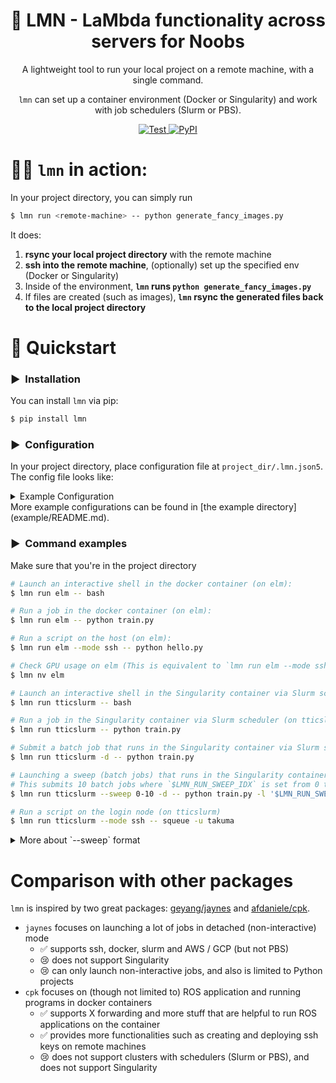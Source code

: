 <div align="center">

# 🍋 LMN - LaMbda functionality across servers for Noobs
<!-- <a href="https://github.com/takuma-yoneda/lmn/actions/workflows/python-publish-pypi.yml"> -->
<!--     <img src="https://github.com/takuma-yoneda/lmn/actions/workflows/python-publish-pypi.yml/badge.svg" alt="Publish to PyPI" /> -->
<!-- </a> -->

A lightweight tool to run your local project on a remote machine, with a single command.

`lmn` can set up a container environment (Docker or Singularity) and work with job schedulers (Slurm or PBS).

<!-- `lmn` is a lightweight launcher. `lmn` allows you to seamlessly launch scripts across multiple remote machines. -->
<!-- A lightweight tool to rsync and execute local scripts in a remote machine. -->

<a href="https://github.com/takuma-yoneda/lmn/actions/workflows/python-run-tests.yml">
    <img src="https://github.com/takuma-yoneda/lmn/actions/workflows/python-run-tests.yml/badge.svg" alt="Test" />
</a>
<!-- <a href="https://github.com/takuma-yoneda/lmn">
    <img src="https://tokei.rs/b1/github/takuma-yoneda/lmn" alt="Total lines" />
</a> -->
<a href="https://pypi.org/project/lmn/">
    <img src="https://img.shields.io/pypi/v/lmn?logo=python&logoColor=%23cccccc" alt="PyPI" />
</a>
</div>

# 🧑‍💻 `lmn` in action:
In your project directory, you can simply run
```bash
$ lmn run <remote-machine> -- python generate_fancy_images.py
```
It does:
1. **rsync your local project directory** with the remote machine <!-- (the root of the project dir is identified by the location of `.git` or `.lmn.json5`) -->
2. **ssh into the remote machine**, (optionally) set up the specified env (Docker or Singularity)
3. Inside of the environment, **`lmn` runs `python generate_fancy_images.py`**
4. If files are created (such as images), **`lmn` rsync the generated files back to the local project directory**


# 🚀 Quickstart
### ▶️&nbsp;&nbsp;Installation
You can install `lmn` via pip:
```bash
$ pip install lmn
```
### ▶️&nbsp;&nbsp;Configuration
In your project directory, place configuration file at `project_dir/.lmn.json5`.
The config file looks like:
<details>
<summary>Example Configuration</summary>
    
```json5
{
    "project": {
        "name": "my_project",
        // What not to rsync with the remote machine:
        "exclude": [".git", ".venv", "wandb", "__pycache__"],
        // Project-specific environment variables:
        "environment": {
            "MUJOCO_GL": "egl"
        }
    },
    "machines": {
        "elm": {
            // Host information
            "host": "elm.ttic.edu",
            "user": "takuma",
            // Rsync target directory (on the remote host)
            "root_dir": "/scratch/takuma/lmn",
            // Mode: ["ssh", "docker", "slurm", "pbs", "slurm-sing", "pbs-sing"]
            "mode": "docker",
            // Docker configurations
            "docker": {
                "image": "ripl/my_transformer:latest",
                "network": "host",
            },
            // Mount configurations (host -> container)
            "mount_from_host": {
                "/ripl/user/takuma/project/": "/project",
                "/dev/shm": "/dev/shm",
            },
            // Host-specific environment variables
            "environment": {
                "PROJECT_DIR": "/project",
            },
        },
        "tticslurm": {
            "host": "slurm.ttic.edu",
            "user": "takuma",
            "mode": "slurm-sing",
            "root_dir": "/share/data/ripl-takuma/lmn",
            // Slurm job configurations
            "slurm": {
                "partition": "contrib-gpu",
                "cpus_per_task": 1,
                "time": "04:00:00",
                "output": "slurm-%j.out.log",
                "error": "slurm-%j.error.log",
                "exclude": "gpu0,gpu18",
            },
            // Singularity configurations
            "singularity": {
                "sif_file": "/share/data/ripl-takuma/singularity/my_transformer.sif",
                "writable_tmpfs": true,
                "startup": "ldconfig /.singularity.d/libs",  // Command to run at startup
            },
            "mount_from_host": {
                "/share/data/ripl-takuma/project/": "/project",
            },
            "environment": {
                "PROJECT_DIR": "/project",
            }
        }
    }
}
```
</details>
More example configurations can be found in [the example directory](example/README.md).

### ▶️&nbsp;&nbsp;Command examples
Make sure that you're in the project directory
```bash
# Launch an interactive shell in the docker container (on elm):
$ lmn run elm -- bash

# Run a job in the docker container (on elm):
$ lmn run elm -- python train.py

# Run a script on the host (on elm):
$ lmn run elm --mode ssh -- python hello.py

# Check GPU usage on elm (This is equivalent to `lmn run elm --mode ssh -- nvidia-smi`)
$ lmn nv elm

# Launch an interactive shell in the Singularity container via Slurm scheduler (on tticslurm)
$ lmn run tticslurm -- bash

# Run a job in the Singularity container via Slurm scheduler (on tticslurm)
$ lmn run tticslurm -- python train.py

# Submit a batch job that runs in the Singularity container via Slurm scheduler (on tticslurm)
$ lmn run tticslurm -d -- python train.py

# Launching a sweep (batch jobs) that runs in the Singularity container via Slurm scheduler (on tticslurm)
# This submits 10 batch jobs where `$LMN_RUN_SWEEP_IDX` is set from 0 to 9.
$ lmn run tticslurm --sweep 0-10 -d -- python train.py -l '$LMN_RUN_SWEEP_IDX'

# Run a script on the login node (on tticslurm)
$ lmn run tticslurm --mode ssh -- squeue -u takuma
```

<details>
<summary>More about `--sweep` format</summary>
    
- `--sweep 0-10`: ten jobs with `LMN_RUN_SWEEP_IDX=0`, `1` through `9`
  - Internally `lmn` simply runs `range(0, 10)`
- `--sweep 7`: a single job with `LMN_RUN_SWEEP_IDX=7`
- `--sweep 3,5,8`:  three jobs with `LMN_RUN_SWEEP_IDX=3` and `5` and `8`
</details>

<!-- # Paramiko fails in ssh-authentication?
- Make sure you can ssh manually
- Make sure to run `ssh-add <your-ssh-key>` even if you can log in manually -->

<!-- # Best practice
## Singularity
- Never install / store anything under the home directory when you build the image
- Singularity mounts host's home directory as default
- Even if you specify `--contain`, it will create an empty home directory...
-->


<!-- ## Project structure
- project-root
  - docker
    - Dockerfile
    - Makefile
  - donottransport
    - whatever large files you don't need on remote side
    
## Slurm
- If you share a directory
  - add `umask 002` in your `~/.bashrc` to allow group write permission as default -->

# Comparison with other packages
`lmn` is inspired by two great packages: [geyang/jaynes](https://github.com/geyang/jaynes) and [afdaniele/cpk](https://github.com/afdaniele/cpk).
- `jaynes` focuses on launching a lot of jobs in detached (non-interactive) mode
  - ✅ supports ssh, docker, slurm and AWS / GCP (but not PBS)
  - 😢 does not support Singularity
  - 😢 can only launch non-interactive jobs, and also is limited to Python projects
- `cpk` focuses on (though not limited to) ROS application and running programs in docker containers
  - ✅ supports X forwarding and more stuff that are helpful to run ROS applications on the container
  - ✅ provides more functionalities such as creating and deploying ssh keys on remote machines
  - 😢 does not support clusters with schedulers (Slurm or PBS), and does not support Singularity
